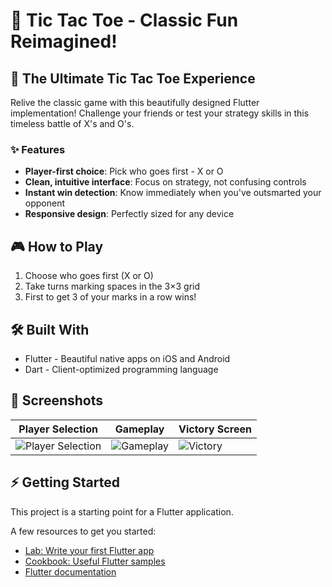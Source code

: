 # 🎯 Tic Tac Toe - Classic Fun Reimagined!

## 🚀 The Ultimate Tic Tac Toe Experience

Relive the classic game with this beautifully designed Flutter implementation! Challenge your friends or test your strategy skills in this timeless battle of X's and O's.

### ✨ Features
- **Player-first choice**: Pick who goes first - X or O
- **Clean, intuitive interface**: Focus on strategy, not confusing controls
- **Instant win detection**: Know immediately when you've outsmarted your opponent
- **Responsive design**: Perfectly sized for any device

## 🎮 How to Play
1. Choose who goes first (X or O)
2. Take turns marking spaces in the 3×3 grid
3. First to get 3 of your marks in a row wins!

## 🛠️ Built With
- Flutter - Beautiful native apps on iOS and Android
- Dart - Client-optimized programming language

## 📸 Screenshots
| Player Selection | Gameplay | Victory Screen |
|------------------|----------|----------------|
| ![Player Selection](https://github.com/user-attachments/assets/cfbcbf06-10fe-4bf6-a994-aebee66af453) | ![Gameplay](https://github.com/user-attachments/assets/19e5e5b7-1ca9-4123-abb0-1f6edd288635) | ![Victory](https://github.com/user-attachments/assets/20a004cd-4560-4647-891b-6936b0e2735b) |

## ⚡ Getting Started
This project is a starting point for a Flutter application.

A few resources to get you started:
- [Lab: Write your first Flutter app](https://flutter.dev/docs/get-started/codelab)
- [Cookbook: Useful Flutter samples](https://flutter.dev/docs/cookbook)
- [Flutter documentation](https://flutter.dev/docs)

